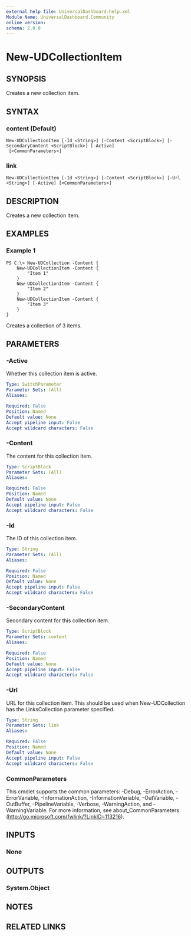 ```yaml
---
external help file: UniversalDashboard-help.xml
Module Name: UniversalDashboard.Community
online version: 
schema: 2.0.0
---
```


# New-UDCollectionItem

## SYNOPSIS
Creates a new collection item.

## SYNTAX

### content (Default)
```
New-UDCollectionItem [-Id <String>] [-Content <ScriptBlock>] [-SecondaryContent <ScriptBlock>] [-Active]
 [<CommonParameters>]
```

### link
```
New-UDCollectionItem [-Id <String>] [-Content <ScriptBlock>] [-Url <String>] [-Active] [<CommonParameters>]
```

## DESCRIPTION
Creates a new collection item.

## EXAMPLES

### Example 1
```
PS C:\> New-UDCollection -Content {
    New-UDCollectionItem -Content { 
        "Item 1"
    }
    New-UDCollectionItem -Content { 
        "Item 2"
    }
    New-UDCollectionItem -Content { 
        "Item 3"
    }
}
```

Creates a collection of 3 items.

## PARAMETERS

### -Active
Whether this collection item is active.

```yaml
Type: SwitchParameter
Parameter Sets: (All)
Aliases: 

Required: False
Position: Named
Default value: None
Accept pipeline input: False
Accept wildcard characters: False
```

### -Content
The content for this collection item.

```yaml
Type: ScriptBlock
Parameter Sets: (All)
Aliases: 

Required: False
Position: Named
Default value: None
Accept pipeline input: False
Accept wildcard characters: False
```

### -Id
The ID of this collection item.

```yaml
Type: String
Parameter Sets: (All)
Aliases: 

Required: False
Position: Named
Default value: None
Accept pipeline input: False
Accept wildcard characters: False
```

### -SecondaryContent
Secondary content for this collection item.

```yaml
Type: ScriptBlock
Parameter Sets: content
Aliases: 

Required: False
Position: Named
Default value: None
Accept pipeline input: False
Accept wildcard characters: False
```

### -Url
URL for this collection item. This should be used when New-UDCollection has the LinksCollection parameter specified.

```yaml
Type: String
Parameter Sets: link
Aliases: 

Required: False
Position: Named
Default value: None
Accept pipeline input: False
Accept wildcard characters: False
```

### CommonParameters
This cmdlet supports the common parameters: -Debug, -ErrorAction, -ErrorVariable, -InformationAction, -InformationVariable, -OutVariable, -OutBuffer, -PipelineVariable, -Verbose, -WarningAction, and -WarningVariable. For more information, see about_CommonParameters (http://go.microsoft.com/fwlink/?LinkID=113216).

## INPUTS

### None

## OUTPUTS

### System.Object

## NOTES

## RELATED LINKS

